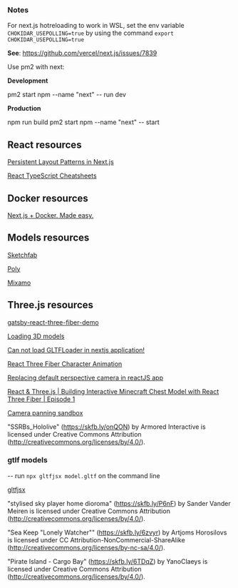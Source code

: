 ### Notes

For next.js hotreloading to work in WSL, set the env variable `CHOKIDAR_USEPOLLING=true` by using the command `export CHOKIDAR_USEPOLLING=true`

**See**: https://github.com/vercel/next.js/issues/7839

Use pm2 with next:

**Development**

pm2 start npm --name "next" -- run dev

**Production**

npm run build
pm2 start npm --name "next" -- start

## React resources

[Persistent Layout Patterns in Next.js](https://adamwathan.me/2019/10/17/persistent-layout-patterns-in-nextjs/)

[React TypeScript Cheatsheets](https://react-typescript-cheatsheet.netlify.app/)

## Docker resources

[Next.js + Docker. Made easy.](https://dev.to/kumar_abhirup/next-js-docker-made-easy-2bok)

## Models resources

[Sketchfab](https://sketchfab.com/feed)

[Poly](https://poly.google.com/)

[Mixamo](https://www.mixamo.com/#/)

## Three.js resources

[gatsby-react-three-fiber-demo](https://github.com/jlengstorf/gatsby-react-three-fiber-demo/blob/master/src/pages/index.js)

[Loading 3D models](https://threejs.org/docs/#manual/en/introduction/Loading-3D-models)

[Can not load GLTFLoader in nextjs application!](https://discourse.threejs.org/t/can-not-load-gltfloader-in-nextjs-application/12317/11)

[React Three Fiber Character Animation](https://codeworkshop.dev/blog/2021-01-20-react-three-fiber-character-animation/)

[Replacing default perspective camera in reactJS app](https://discourse.threejs.org/t/replacing-default-perspective-camera-in-reactjs-app/17038)

[React & Three.js | Building Interactive Minecraft Chest Model with React Three Fiber | Episode 1](https://www.youtube.com/watch?v=ClUZKhYLeqc)

[Camera panning sandbox](https://codesandbox.io/s/camera-pan-nsb7f?file=/src/App.js)

"SSRBs_Hololive" (https://skfb.ly/onQON) by Armored Interactive is licensed under Creative Commons Attribution (http://creativecommons.org/licenses/by/4.0/).

### gtlf models

-- run `npx gltfjsx model.gltf` on the command line

[gltfjsx](https://github.com/pmndrs/gltfjsx)

<!-- "Looking Glass Robot" (https://skfb.ly/6WSBW) by ejlabarbera is licensed under Creative Commons Attribution (http://creativecommons.org/licenses/by/4.0/). -->

<!-- "Cats - Rigged and Posed" (https://skfb.ly/6SUQF) by Bunnyyyy is licensed under Creative Commons Attribution (http://creativecommons.org/licenses/by/4.0/). -->

<!-- "Walking robot" (https://skfb.ly/6Rn8T) by komov is licensed under Creative Commons Attribution (http://creativecommons.org/licenses/by/4.0/). -->

<!-- "Little cute robot" (https://skfb.ly/6pMBD) by Poll_Creations is licensed under Creative Commons Attribution (http://creativecommons.org/licenses/by/4.0/). -->

<!-- "The Lighthouse" (https://skfb.ly/6rU7V) by cotman sam is licensed under Creative Commons Attribution (http://creativecommons.org/licenses/by/4.0/). -->

<!-- "Magic Book" (https://skfb.ly/6EysQ) by Jom is licensed under Creative Commons Attribution (http://creativecommons.org/licenses/by/4.0/). -->

<!-- "Low Poly Medieval Island" (https://skfb.ly/6uNHF) by Boooooop is licensed under Creative Commons Attribution (http://creativecommons.org/licenses/by/4.0/). -->

"stylised sky player home dioroma" (https://skfb.ly/P6nF) by Sander Vander Meiren is licensed under Creative Commons Attribution (http://creativecommons.org/licenses/by/4.0/).

"Sea Keep "Lonely Watcher"" (https://skfb.ly/6zvyr) by Artjoms Horosilovs is licensed under CC Attribution-NonCommercial-ShareAlike (http://creativecommons.org/licenses/by-nc-sa/4.0/).

"Pirate Island - Cargo Bay" (https://skfb.ly/6TDqZ) by YanoClaeys is licensed under Creative Commons Attribution (http://creativecommons.org/licenses/by/4.0/).
